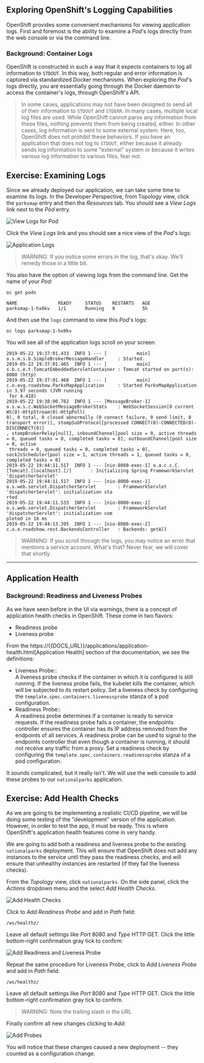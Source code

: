 ## Exploring OpenShift's Logging Capabilities

OpenShift provides some convenient mechanisms for viewing application logs.
First and foremost is the ability to examine a *Pod*'s logs directly from the
web console or via the command line.

### Background: Container Logs

OpenShift is constructed in such a way that it expects containers to log all
information to `STDOUT`. In this way, both regular and error information is
captured via standardized Docker mechanisms. When exploring the *Pod*'s logs
directly, you are essentially going through the Docker daemon to access the
container's logs, through OpenShift's API.

>In some cases, applications may not have been designed to send all of their
>information to `STDOUT` and `STDERR`. In many cases, multiple local log files
>are used. While OpenShift cannot parse any information from these files, nothing
>prevents them from being created, either. In other cases, log information is
>sent to some external system. Here, too, OpenShift does not prohibit these
>behaviors. If you have an application that does not log to `STDOUT`, either because it
>already sends log information to some "external" system or because it writes
>various log information to various files, fear not.


## Exercise: Examining Logs

Since we already deployed our application, we can take some time to examine its
logs. In the Developer Perspective, from Topology view, click the `parksmap` entry and then the *Resources* tab. You should see a *View Logs* link next to the *Pod* entry.

![View Logs for Pod](/images/parksmap-view-logs-link.png)

Click the *View Logs* link and you should see a nice view of the *Pod*'s logs:

![Application Logs](/images/parksmap-logging-console-logs.png)

>WARNING: If you notice some errors in the log, that's okay. We'll remedy those in a little bit.

You also have the option of viewing logs from the command line. Get the name of
your *Pod*:


```
oc get pods
```

```
NAME               READY     STATUS    RESTARTS   AGE
parksmap-1-hx0kv   1/1       Running   0          5h
```

And then use the `logs` command to view this *Pod*'s logs:

```
oc logs parksmap-1-hx0kv
```

You will see all of the application logs scroll on your screen:

```
2019-05-22 19:37:01.433  INFO 1 --- [           main] o.s.m.s.b.SimpleBrokerMessageHandler     : Started.
2019-05-22 19:37:01.465  INFO 1 --- [           main] s.b.c.e.t.TomcatEmbeddedServletContainer : Tomcat started on port(s): 8080 (http)
2019-05-22 19:37:01.468  INFO 1 --- [           main] c.o.evg.roadshow.ParksMapApplication     : Started ParksMapApplication in 3.97 seconds (JVM running
 for 4.418)
2019-05-22 19:38:00.762  INFO 1 --- [MessageBroker-1] o.s.w.s.c.WebSocketMessageBrokerStats    : WebSocketSession[0 current WS(0)-HttpStream(0)-HttpPoll(
0), 0 total, 0 closed abnormally (0 connect failure, 0 send limit, 0 transport error)], stompSubProtocol[processed CONNECT(0)-CONNECTED(0)-DISCONNECT(0)]
, stompBrokerRelay[null], inboundChannel[pool size = 0, active threads = 0, queued tasks = 0, completed tasks = 0], outboundChannel[pool size = 0, active
 threads = 0, queued tasks = 0, completed tasks = 0], sockJsScheduler[pool size = 1, active threads = 1, queued tasks = 0, completed tasks = 0]
2019-05-22 19:44:11.517  INFO 1 --- [nio-8080-exec-1] o.a.c.c.C.[Tomcat].[localhost].[/]       : Initializing Spring FrameworkServlet 'dispatcherServlet'
2019-05-22 19:44:11.517  INFO 1 --- [nio-8080-exec-1] o.s.web.servlet.DispatcherServlet        : FrameworkServlet 'dispatcherServlet': initialization sta
rted
2019-05-22 19:44:11.533  INFO 1 --- [nio-8080-exec-1] o.s.web.servlet.DispatcherServlet        : FrameworkServlet 'dispatcherServlet': initialization com
pleted in 16 ms
2019-05-22 19:44:13.395  INFO 1 --- [nio-8080-exec-2] c.o.e.roadshow.rest.BackendsController   : Backends: getAll
```

>WARNING: If you scroll through the logs, you may notice an error that mentions a service account. What's that?  Never fear, we will cover that shortly.

--- 

## Application Health

### Background: Readiness and Liveness Probes
As we have seen before in the UI via warnings, there is a concept of application
health checks in OpenShift. These come in two flavors:

* Readiness probe
* Liveness probe

From the
https://{{DOCS_URL}}/applications/application-health.html[Application
Health] section of the documentation, we see the definitions:

- Liveness Probe::  
  A liveness probe checks if the container in which it is configured is still
  running. If the liveness probe fails, the kubelet kills the container, which
  will be subjected to its restart policy. Set a liveness check by configuring
  the `template.spec.containers.livenessprobe` stanza of a pod configuration.
- Readiness Probe::  
  A readiness probe determines if a container is ready to service requests. If
  the readiness probe fails a container, the endpoints controller ensures the
  container has its IP address removed from the endpoints of all services. A
  readiness probe can be used to signal to the endpoints controller that even
  though a container is running, it should not receive any traffic from a proxy.
  Set a readiness check by configuring the
  `template.spec.containers.readinessprobe` stanza of a pod configuration.

It sounds complicated, but it really isn't. We will use the web console to add
these probes to our `nationalparks` application.

## Exercise: Add Health Checks
As we are going to be implementing a realistic CI/CD pipeline, we will be doing
some testing of the "development" version of the application. However, in order
to test the app, it must be ready. This is where OpenShift's application health
features come in very handy.

We are going to add both a readiness and liveness probe to the existing
`nationalparks` deployment. This will ensure that OpenShift does not add any
instances to the service until they pass the readiness checks, and will ensure
that unhealthy instances are restarted (if they fail the liveness checks).

From the *Topology* view, click `nationalparks`. On the side panel, click the *Actions* dropdown menu and the select *Add Health Checks*.

![Add Health Checks](/images/nationalparks-application-health-menu.png)

Click to *Add Readiness Probe* and add in *Path* field: 

```
/ws/healthz/
```

Leave all default settings like *Port* 8080 and *Type* HTTP GET. Click the little bottom-right confirmation gray tick to confirm:

![Add Readiness and Liveness Probe](/images/nationalparks-application-health-settings.png)

Repeat the same procedure for Liveness Probe, click to *Add Liveness Probe* and add in *Path* field: 

```
/ws/healthz/
```

Leave all default settings like *Port* 8080 and *Type* HTTP GET. Click the little bottom-right confirmation gray tick to confirm.

>WARNING: Note the trailing slash in the URL

Finally confirm all new changes clicking to *Add*:

![Add Probes](/images/nationalparks-application-health-add.png)

You will notice that these changes caused a new deployment -- they counted as a
configuration change.